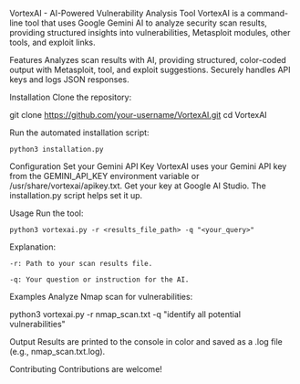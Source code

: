 VortexAI - AI-Powered Vulnerability Analysis Tool
VortexAI is a command-line tool that uses Google Gemini AI to analyze security scan results, providing structured insights into vulnerabilities, Metasploit modules, other tools, and exploit links.

Features
Analyzes scan results with AI, providing structured, color-coded output with Metasploit, tool, and exploit suggestions. Securely handles API keys and logs JSON responses.

Installation
Clone the repository:

git clone https://github.com/your-username/VortexAI.git
cd VortexAI

Run the automated installation script:

`python3 installation.py`

Configuration
Set your Gemini API Key
VortexAI uses your Gemini API key from the GEMINI_API_KEY environment variable or /usr/share/vortexai/apikey.txt. Get your key at Google AI Studio. The installation.py script helps set it up.

Usage
Run the tool:

`python3 vortexai.py -r <results_file_path> -q "<your_query>"`

Explanation:

`-r: Path to your scan results file.`

`-q: Your question or instruction for the AI.`

Examples
Analyze Nmap scan for vulnerabilities:

python3 vortexai.py -r nmap_scan.txt -q "identify all potential vulnerabilities"

Output
Results are printed to the console in color and saved as a .log file (e.g., nmap_scan.txt.log).

Contributing
Contributions are welcome!
